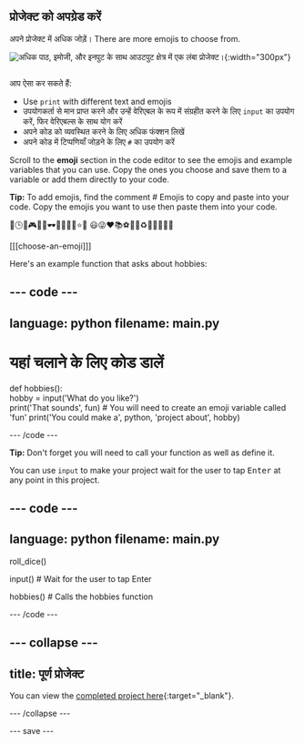 ## प्रोजेक्ट को अपग्रेड करें

<div style="display: flex; flex-wrap: wrap">
<div style="flex-basis: 200px; flex-grow: 1; margin-right: 15px;">
अपने प्रोजेक्ट में अधिक जोड़ें। There are more emojis to choose from.
  </div>
<div>

![अधिक पाठ, इमोजी, और इनपुट के साथ आउटपुट क्षेत्र में एक लंबा प्रोजेक्ट।](images/grade_ideas.png){:width="300px"} 

</div>
</div>

आप ऐसा कर सकते हैं:
+ Use `print` with different text and emojis
+ उपयोगकर्ता से मान प्राप्त करने और उन्हें वेरिएबल के रूप में संग्रहीत करने के लिए `input` का उपयोग करें, फिर वेरिएबल्स के साथ योग करें
+ अपने कोड को व्यवस्थित करने के लिए अधिक फंक्शन लिखें
+ अपने कोड में टिप्पणियाँ जोड़ने के लिए `#` का उपयोग करें

Scroll to the **emoji** section in the code editor to see the emojis and example variables that you can use. Copy the ones you choose and save them to a variable or add them directly to your code.

**Tip:** To add emojis, find the comment # Emojis to copy and paste into your code. Copy the emojis you want to use then paste them into your code.

📅🕒🎨🎮🔬🎉🕶️🎲🦄🚀💯⭐💛 😃😜❤️📚⚽🎾👟♻️🌳🔥✨🥺🌈

[[[choose-an-emoji]]]

Here's an example function that asks about hobbies:

--- code ---
---
language: python
filename: main.py
---

# यहां चलाने के लिए कोड डालें
def hobbies():   
hobby = input('What do you like?')   
print('That sounds', fun)  # You will need to create an emoji variable called 'fun' print('You could make a', python, 'project about', hobby)

--- /code ---

**Tip:** Don't forget you will need to call your function as well as define it.

You can use `input` to make your project wait for the user to tap <kbd>Enter</kbd> at any point in this project.

--- code ---
---
language: python
filename: main.py
---

roll_dice()

input()  # Wait for the user to tap Enter

hobbies()  # Calls the hobbies function

--- /code ---

--- collapse ---
---
title: पूर्ण प्रोजेक्ट
---

You can view the [completed project here](https://editor.raspberrypi.org/en/projects/hello-world-solution){:target="_blank"}.

--- /collapse ---

--- save ---
